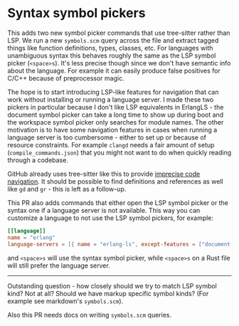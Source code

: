Syntax symbol pickers
==

This adds two new symbol picker commands that use tree-sitter rather than LSP. We run a new `symbols.scm` query across the file and extract tagged things like function definitions, types, classes, etc. For languages with unambiguous syntax this behaves roughly the same as the LSP symbol picker (`<space>s`). It's less precise though since we don't have semantic info about the language. For example it can easily produce false positives for C/C++ because of preprocessor magic.

The hope is to start introducing LSP-like features for navigation that can work without installing or running a language server. I made these two pickers in particular because I don't like LSP equivalents in ErlangLS - the document symbol picker can take a long time to show up during boot and the workspace symbol picker only searches for module names. The other motivation is to have some navigation features in cases when running a language server is too cumbersome - either to set up or because of resource constraints. For example `clangd` needs a fair amount of setup (`compile_commands.json`) that you might not want to do when quickly reading through a codebase.

GitHub already uses tree-sitter like this to provide [imprecise code navigation](https://docs.github.com/en/repositories/working-with-files/using-files/navigating-code-on-github#about-navigating-code-on-github). It should be possible to find definitions and references as well like `gd` and `gr` - this is left as a follow-up.

This PR also adds commands that either open the LSP symbol picker or the syntax one if a language server is not available. This way you can customize a language to not use the LSP symbol pickers, for example:

```toml
[[language]]
name = "erlang"
language-servers = [{ name = "erlang-ls", except-features = ["document-symbols", "workspace-symbols"] }]
```

and `<space>s` will use the syntax symbol picker, while `<space>s` on a Rust file will still prefer the language server.

---

Outstanding question - how closely should we try to match LSP symbol kind? Not at all? Should we have markup specific symbol kinds? (For example see markdown's `symbols.scm`).

Also this PR needs docs on writing `symbols.scm` queries.
